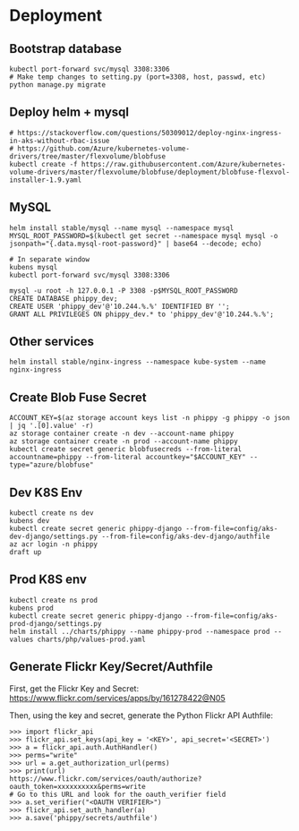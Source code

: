 # Deployment

## Bootstrap database

```shell
kubectl port-forward svc/mysql 3308:3306
# Make temp changes to setting.py (port=3308, host, passwd, etc)
python manage.py migrate
```

## Deploy helm + mysql

```shell
# https://stackoverflow.com/questions/50309012/deploy-nginx-ingress-in-aks-without-rbac-issue
# https://github.com/Azure/kubernetes-volume-drivers/tree/master/flexvolume/blobfuse
kubectl create -f https://raw.githubusercontent.com/Azure/kubernetes-volume-drivers/master/flexvolume/blobfuse/deployment/blobfuse-flexvol-installer-1.9.yaml
```

## MySQL

```shell
helm install stable/mysql --name mysql --namespace mysql
MYSQL_ROOT_PASSWORD=$(kubectl get secret --namespace mysql mysql -o jsonpath="{.data.mysql-root-password}" | base64 --decode; echo)

# In separate window
kubens mysql
kubectl port-forward svc/mysql 3308:3306

mysql -u root -h 127.0.0.1 -P 3308 -p$MYSQL_ROOT_PASSWORD
CREATE DATABASE phippy_dev;
CREATE USER 'phippy_dev'@'10.244.%.%' IDENTIFIED BY '';
GRANT ALL PRIVILEGES ON phippy_dev.* to 'phippy_dev'@'10.244.%.%';
```

## Other services

```shell
helm install stable/nginx-ingress --namespace kube-system --name nginx-ingress

```

## Create Blob Fuse Secret

```shell
ACCOUNT_KEY=$(az storage account keys list -n phippy -g phippy -o json | jq '.[0].value' -r)
az storage container create -n dev --account-name phippy
az storage container create -n prod --account-name phippy
kubectl create secret generic blobfusecreds --from-literal accountname=phippy --from-literal accountkey="$ACCOUNT_KEY" --type="azure/blobfuse"
```

## Dev K8S Env

```shell
kubectl create ns dev
kubens dev
kubectl create secret generic phippy-django --from-file=config/aks-dev-django/settings.py --from-file=config/aks-dev-django/authfile
az acr login -n phippy
draft up
```

## Prod K8S env

```shell
kubectl create ns prod
kubens prod
kubectl create secret generic phippy-django --from-file=config/aks-prod-django/settings.py
helm install ../charts/phippy --name phippy-prod --namespace prod --values charts/php/values-prod.yaml
```

## Generate Flickr Key/Secret/Authfile

First, get the Flickr Key and Secret:  https://www.flickr.com/services/apps/by/161278422@N05

Then, using the key and secret, generate the Python Flickr API Authfile:

```shell
>>> import flickr_api
>>> flickr_api.set_keys(api_key = '<KEY>', api_secret='<SECRET>')
>>> a = flickr_api.auth.AuthHandler()
>>> perms="write"
>>> url = a.get_authorization_url(perms)
>>> print(url)
https://www.flickr.com/services/oauth/authorize?oauth_token=xxxxxxxxxx&perms=write
# Go to this URL and look for the oauth_verifier field
>>> a.set_verifier("<OAUTH VERIFIER>")
>>> flickr_api.set_auth_handler(a)
>>> a.save('phippy/secrets/authfile')
```